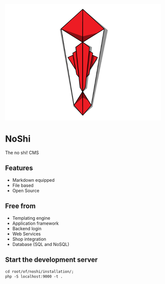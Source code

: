 ![NoShi Logo][logo]

NoShi
=====

The no shi! CMS


Features
--------

- Markdown equipped
- File based
- Open Source


Free from
---------

- Templating engine
- Application framework
- Backend login
- Web Services
- Shop integration
- Database (SQL and NoSQL)


Start the development server
----------------------------

	cd root/of/noshi/installation/;
	php -S localhost:9000 -t .



[logo]: /Resources/Public/Graphics/noshi-logo.png
